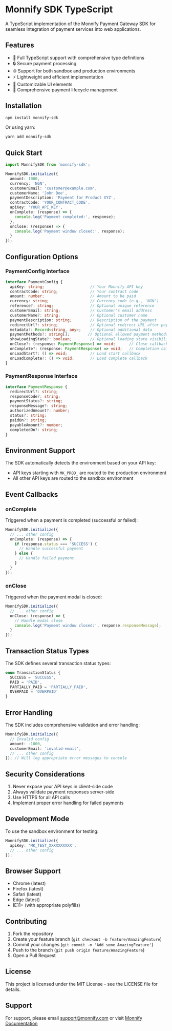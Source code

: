 # Monnify SDK TypeScript

A TypeScript implementation of the Monnify Payment Gateway SDK for seamless integration of payment services into web applications.

## Features

- 🎯 Full TypeScript support with comprehensive type definitions
- 🔒 Secure payment processing
- 🌐 Support for both sandbox and production environments
- ⚡ Lightweight and efficient implementation
- 🎨 Customizable UI elements
- 🔄 Comprehensive payment lifecycle management

## Installation

```bash
npm install monnify-sdk
```

Or using yarn:

```bash
yarn add monnify-sdk
```

## Quick Start

```typescript
import MonnifySDK from 'monnify-sdk';

MonnifySDK.initialize({
  amount: 1000,
  currency: 'NGN',
  customerEmail: 'customer@example.com',
  customerName: 'John Doe',
  paymentDescription: 'Payment for Product XYZ',
  contractCode: 'YOUR_CONTRACT_CODE',
  apiKey: 'YOUR_API_KEY',
  onComplete: (response) => {
    console.log('Payment completed:', response);
  },
  onClose: (response) => {
    console.log('Payment window closed:', response);
  }
});
```

## Configuration Options

### PaymentConfig Interface

```typescript
interface PaymentConfig {
  apiKey: string;                    // Your Monnify API key
  contractCode: string;              // Your contract code
  amount: number;                    // Amount to be paid
  currency: string;                  // Currency code (e.g., 'NGN')
  reference?: string;                // Optional unique reference
  customerEmail: string;             // Customer's email address
  customerName?: string;             // Optional customer name
  paymentDescription: string;        // Description of the payment
  redirectUrl?: string;              // Optional redirect URL after payment
  metadata?: Record<string, any>;    // Optional additional data
  paymentMethods?: string[];        // Optional allowed payment methods
  showLoadingState?: boolean;        // Optional loading state visibility
  onClose?: (response: PaymentResponse) => void;      // Close callback
  onComplete?: (response: PaymentResponse) => void;   // Completion callback
  onLoadStart?: () => void;          // Load start callback
  onLoadComplete?: () => void;       // Load complete callback
}
```

### PaymentResponse Interface

```typescript
interface PaymentResponse {
  redirectUrl?: string;
  responseCode?: string;
  paymentStatus?: string;
  responseMessage?: string;
  authorizedAmount?: number;
  status?: string;
  paidOn?: string;
  payableAmount?: number;
  completedOn?: string;
}
```

## Environment Support

The SDK automatically detects the environment based on your API key:

- API keys starting with `MK_PROD_` are routed to the production environment
- All other API keys are routed to the sandbox environment

## Event Callbacks

### onComplete

Triggered when a payment is completed (successful or failed):

```typescript
MonnifySDK.initialize({
  // ... other config
  onComplete: (response) => {
    if (response.status === 'SUCCESS') {
      // Handle successful payment
    } else {
      // Handle failed payment
    }
  }
});
```

### onClose

Triggered when the payment modal is closed:

```typescript
MonnifySDK.initialize({
  // ... other config
  onClose: (response) => {
    // Handle modal close
    console.log('Payment window closed:', response.responseMessage);
  }
});
```

## Transaction Status Types

The SDK defines several transaction status types:

```typescript
enum TransactionStatus {
  SUCCESS = 'SUCCESS',
  PAID = 'PAID',
  PARTIALLY_PAID = 'PARTIALLY_PAID',
  OVERPAID = 'OVERPAID'
}
```

## Error Handling

The SDK includes comprehensive validation and error handling:

```typescript
MonnifySDK.initialize({
  // Invalid config
  amount: -1000,
  customerEmail: 'invalid-email',
  // ... other config
}); // Will log appropriate error messages to console
```

## Security Considerations

1. Never expose your API keys in client-side code
2. Always validate payment responses server-side
3. Use HTTPS for all API calls
4. Implement proper error handling for failed payments

## Development Mode

To use the sandbox environment for testing:

```typescript
MonnifySDK.initialize({
  apiKey: 'MK_TEST_XXXXXXXXXX',
  // ... other config
});
```

## Browser Support

- Chrome (latest)
- Firefox (latest)
- Safari (latest)
- Edge (latest)
- IE11+ (with appropriate polyfills)

## Contributing

1. Fork the repository
2. Create your feature branch (`git checkout -b feature/AmazingFeature`)
3. Commit your changes (`git commit -m 'Add some AmazingFeature'`)
4. Push to the branch (`git push origin feature/AmazingFeature`)
5. Open a Pull Request

## License

This project is licensed under the MIT License - see the LICENSE file for details.

## Support

For support, please email <support@monnify.com> or visit [Monnify Documentation](https://developers.monnify.com/docs/)
